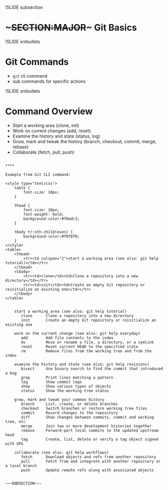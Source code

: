 !SLIDE subsection
# ~~~SECTION:MAJOR~~~ Git Basics

!SLIDE smbullets
# Git Commands

* `git` cli command
* sub commands for specific actions

!SLIDE smbullets
# Command Overview

* Start a working area (clone, init)
* Work on current changes (add, reset)
* Examine the history and state (status, log)
* Grow, mark and tweak the history (branch, checkout, commit, merge, rebase)
* Collaborate (fetch, pull, push)

~~~SECTION:handouts~~~

****

Example from Git CLI command:

<style type="text/css">
	table {
		font-size: 10px;
	}

	thead {
		font-size: 10px;
		font-weight: bold;
		background-color:#f6edc3;
	}

	tbody tr:nth-child(even) {
		background-color:#f0f0f0;
	}
</style>
<table>
	<thead>
		<tr><td colspan="2">start a working area (see also: git help tutorial)</td></tr>
	</thead>
	<tbody>
		<tr><td>clone</td><td>Clone a repository into a new directory</td></tr>
		<tr><td>init</td><td>Create an empty Git repository or reinitialize an existing one</td></tr>
	</tbody>
</table>


    start a working area (see also: git help tutorial)
       clone      Clone a repository into a new directory
       init       Create an empty Git repository or reinitialize an existing one
    
    work on the current change (see also: git help everyday)
       add        Add file contents to the index
       mv         Move or rename a file, a directory, or a symlink
       reset      Reset current HEAD to the specified state
       rm         Remove files from the working tree and from the index
    
    examine the history and state (see also: git help revisions)
       bisect     Use binary search to find the commit that introduced a bug
       grep       Print lines matching a pattern
       log        Show commit logs
       show       Show various types of objects
       status     Show the working tree status
    
    grow, mark and tweak your common history
       branch     List, create, or delete branches
       checkout   Switch branches or restore working tree files
       commit     Record changes to the repository
       diff       Show changes between commits, commit and working tree, etc
       merge      Join two or more development histories together
       rebase     Forward-port local commits to the updated upstream head
       tag        Create, list, delete or verify a tag object signed with GPG
    
    collaborate (see also: git help workflows)
       fetch      Download objects and refs from another repository
       pull       Fetch from and integrate with another repository or a local branch
       push       Update remote refs along with associated objects


~~~ENDSECTION~~~
